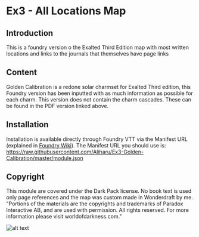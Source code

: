 # Ex3 - All Locations Map

## Introduction

This is a foundry version o the Exalted Third Edition map with most written locations and links to the journals that themselves have page links

## Content
Golden Calibration is a redone solar charmset for Exalted Third edition, this Foundry version has been inputted with as much information as possible for each charm.  This version does not contain the charm cascades.  These can be found in the PDF version linked above.

## Installation

Installation is available directly through Foundry VTT via the Manifest URL (explained in [Foundry Wiki](https://foundryvtt.wiki/en/basics/Modules)). The Manifest URL you should use is: https://raw.githubusercontent.com/Aliharu/Ex3-Golden-Calibration/master/module.json

## Copyright
This module are covered under the Dark Pack license.  No book text is used only page references and the map was custom made in Wonderdraft by me.
"Portions of the materials are the copyrights and trademarks of Paradox Interactive AB, and are used with permission. All rights reserved. For more information please visit worldofdarkness.com."

![alt text](https://s3-eu-north-1.amazonaws.com/pdx-campaign-wp-data/uploads/sites/10/2021/10/05102936/darkpack_logo2-300x300.png)